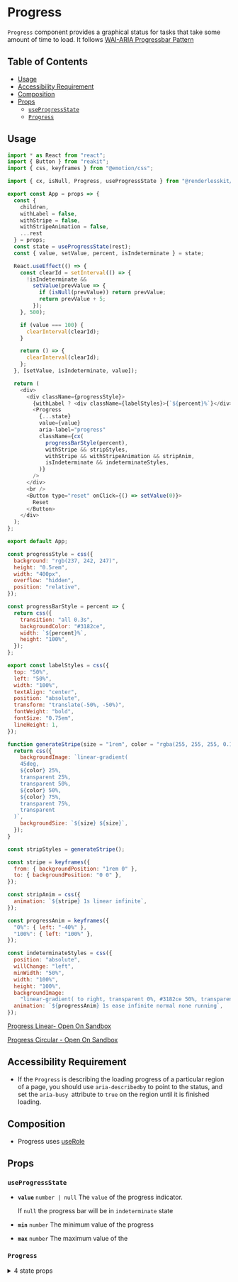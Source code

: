 # Progress

`Progress` component provides a graphical status for tasks that take some amount
of time to load. It follows
[WAI-ARIA Progressbar Pattern](https://www.w3.org/TR/wai-aria-1.2/#progressbar)

## Table of Contents

- [Usage](#usage)
- [Accessibility Requirement](#accessibility-requirement)
- [Composition](#composition)
- [Props](#props)
  - [`useProgressState`](#useprogressstate)
  - [`Progress`](#progress)

## Usage

```js
import * as React from "react";
import { Button } from "reakit";
import { css, keyframes } from "@emotion/css";

import { cx, isNull, Progress, useProgressState } from "@renderlesskit/react";

export const App = props => {
  const {
    children,
    withLabel = false,
    withStripe = false,
    withStripeAnimation = false,
    ...rest
  } = props;
  const state = useProgressState(rest);
  const { value, setValue, percent, isIndeterminate } = state;

  React.useEffect(() => {
    const clearId = setInterval(() => {
      !isIndeterminate &&
        setValue(prevValue => {
          if (isNull(prevValue)) return prevValue;
          return prevValue + 5;
        });
    }, 500);

    if (value === 100) {
      clearInterval(clearId);
    }

    return () => {
      clearInterval(clearId);
    };
  }, [setValue, isIndeterminate, value]);

  return (
    <div>
      <div className={progressStyle}>
        {withLabel ? <div className={labelStyles}>{`${percent}%`}</div> : null}
        <Progress
          {...state}
          value={value}
          aria-label="progress"
          className={cx(
            progressBarStyle(percent),
            withStripe && stripStyles,
            withStripe && withStripeAnimation && stripAnim,
            isIndeterminate && indeterminateStyles,
          )}
        />
      </div>
      <br />
      <Button type="reset" onClick={() => setValue(0)}>
        Reset
      </Button>
    </div>
  );
};

export default App;

const progressStyle = css({
  background: "rgb(237, 242, 247)",
  height: "0.5rem",
  width: "400px",
  overflow: "hidden",
  position: "relative",
});

const progressBarStyle = percent => {
  return css({
    transition: "all 0.3s",
    backgroundColor: "#3182ce",
    width: `${percent}%`,
    height: "100%",
  });
};

export const labelStyles = css({
  top: "50%",
  left: "50%",
  width: "100%",
  textAlign: "center",
  position: "absolute",
  transform: "translate(-50%, -50%)",
  fontWeight: "bold",
  fontSize: "0.75em",
  lineHeight: 1,
});

function generateStripe(size = "1rem", color = "rgba(255, 255, 255, 0.15)") {
  return css({
    backgroundImage: `linear-gradient(
    45deg,
    ${color} 25%,
    transparent 25%,
    transparent 50%,
    ${color} 50%,
    ${color} 75%,
    transparent 75%,
    transparent
  )`,
    backgroundSize: `${size} ${size}`,
  });
}

const stripStyles = generateStripe();

const stripe = keyframes({
  from: { backgroundPosition: "1rem 0" },
  to: { backgroundPosition: "0 0" },
});

const stripAnim = css({
  animation: `${stripe} 1s linear infinite`,
});

const progressAnim = keyframes({
  "0%": { left: "-40%" },
  "100%": { left: "100%" },
});

const indeterminateStyles = css({
  position: "absolute",
  willChange: "left",
  minWidth: "50%",
  width: "100%",
  height: "100%",
  backgroundImage:
    "linear-gradient( to right, transparent 0%, #3182ce 50%, transparent 100% )",
  animation: `${progressAnim} 1s ease infinite normal none running`,
});
```

[Progress Linear- Open On Sandbox](https://codesandbox.io/s/0p2yo)

[Progress Circular - Open On Sandbox](https://codesandbox.io/s/e3eun)

## Accessibility Requirement

- If the `Progress` is describing the loading progress of a particular region of
  a page, you should use `aria-describedby` to point to the status, and set the
  `aria-busy `attribute to `true` on the region until it is finished loading.

## Composition

- Progress uses [useRole](https://reakit.io/docs/role)

## Props

### `useProgressState`

- **`value`** <code>number | null</code> The `value` of the progress indicator.

  If `null` the progress bar will be in `indeterminate` state

- **`min`** <code>number</code> The minimum value of the progress
- **`max`** <code>number</code> The maximum value of the

### `Progress`

<details><summary>4 state props</summary>
> These props are returned by the state hook. You can spread them into this component (`{...state}`) or pass them separately. You can also provide these props from your own state logic.

- **`value`** <code>number | null</code> The `value` of the progress indicator.

  If `null` the progress bar will be in `indeterminate` state

- **`min`** <code>number</code> The minimum value of the progress
- **`max`** <code>number</code> The maximum value of the
- **`isIndeterminate`** <code>boolean</code> Set isInterminate state

</details>
